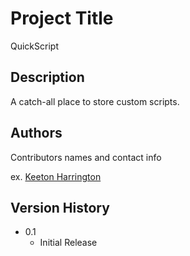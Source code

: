 # Project Title

QuickScript

## Description

A catch-all place to store custom scripts.

## Authors

Contributors names and contact info

ex. [Keeton Harrington](http://keetonharrington.com)

## Version History

* 0.1
    * Initial Release
